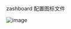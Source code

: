 zashboard 配置图标文件

![image](https://github.com/user-attachments/assets/3e149ad8-fbed-4ca6-a216-7a0a4cc741cb)
